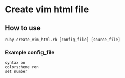 # Create vim html file

## How to use
```
ruby create_vim_html.rb [config_file] [source_file]
```

### Example config_file
```
syntax on
colorscheme ron
set number
```
